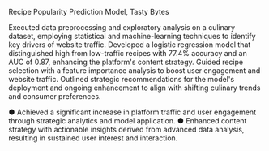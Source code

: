 Recipe Popularity Prediction Model, Tasty Bytes 

Executed data preprocessing and exploratory analysis on a culinary dataset, employing statistical and machine-learning techniques to identify key drivers of website traffic. Developed a logistic regression model that distinguished high from low-traffic recipes with 77.4% accuracy and an AUC of 0.87, enhancing the platform's content strategy. Guided recipe selection with a feature importance analysis to boost user engagement and website traffic. Outlined strategic recommendations for the model's deployment and ongoing enhancement to align with shifting culinary trends and consumer preferences.

●	Achieved a significant increase in platform traffic and user engagement through strategic analytics and model application.
●	Enhanced content strategy with actionable insights derived from advanced data analysis, resulting in sustained user interest and interaction.
